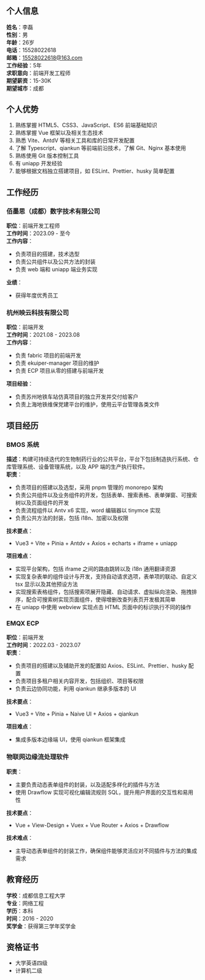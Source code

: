 #

## 个人信息

**姓名**：李磊  
**性别**：男  
**年龄**：26岁  
**电话**：15528022618  
**邮箱**：<15528022618@163.com>  
**工作经验**：5年  
**求职意向**：前端开发工程师  
**期望薪资**：15-30K  
**期望城市**：成都

## 个人优势

1. 熟练掌握 HTML5、CSS3、JavaScript、ES6 前端基础知识
2. 熟练掌握 Vue 框架以及相关生态技术
3. 熟悉 Vite、AntdV 等相关工具和库的日常开发配置
4. 了解 Typescript、qiankun 等前端前沿技术，了解 Git、Nginx 基本使用
5. 熟练使用 Git 版本控制工具
6. 有 uniapp 开发经验
7. 能够根据文档独立搭建项目，如 ESLint、Prettier、husky 简单配置

## 工作经历

### 佰墨思（成都）数字技术有限公司

**职位**：前端开发工程师  
**工作时间**：2023.09 - 至今  
**工作内容**：

- 负责项目的搭建，技术选型
- 负责公共组件以及公共方法的封装
- 负责 web 端和 uniapp 端业务实现

**业绩**：

- 获得年度优秀员工

### 杭州映云科技有限公司

**职位**：前端开发  
**工作时间**：2021.08 - 2023.08  
**工作内容**：

- 负责 fabric 项目的前端开发
- 负责 ekuiper-manager 项目的维护
- 负责 ECP 项目从零的搭建与前端开发

**项目经验**：

- 负责苏州地铁车站仿真项目的独立开发并交付给客户
- 负责上海地铁维保党建平台的维护，使用云平台管理各类文件

## 项目经历

### BMOS 系统

**描述**：构建可持续迭代的生物制药行业的公共平台，平台下包括制造执行系统、仓库管理系统、设备管理系统，以及 APP 端的生产执行软件。  
**职责**：

- 负责项目的搭建以及选型，采用 pnpm 管理的 monorepo 架构
- 负责公共组件以及业务组件的开发，包括表单、搜索表格、表单弹窗、可搜索树以及页面组件的开发
- 负责流程组件以 Antv x6 实现，word 编辑器以 tinymce 实现
- 负责公共方法的封装，包括 i18n、加密以及权限

**技术要点**：

- Vue3 + Vite + Pinia + Antdv + Axios + echarts + iframe + uniapp

**项目难点**：

- 实现平台架构，包括 iframe 之间的路由跳转以及 i18n 通用翻译资源
- 实现复杂表单的组件设计与开发，支持自动请求选项，表单项的联动、自定义 tsx 显示以及其他预设方法
- 实现搜索表格组件，包括搜索项展开隐藏、自动请求、虚拟纵向渲染、拖拽排序，配合可搜索树实现页面组件，使得增删改查列表页开发极其简单
- 在 uniapp 中使用 webview 实现点击 HTML 页面中的标识执行不同的操作

### EMQX ECP

**职位**：前端开发  
**工作时间**：2022.03 - 2023.07  
**职责**：

- 负责项目的搭建以及辅助开发的配置如 Axios、ESLint、Prettier、husky 配置
- 负责项目多租户相关内容开发，包括组织、项目等权限
- 负责云边协同功能，利用 qiankun 继承多版本的 UI

**技术要点**：

- Vue3 + Vite + Pinia + Naive UI + Axios + qiankun

**项目难点**：

- 集成多版本边缘端 UI，使用 qiankun 框架集成

### 物联网边缘流处理软件

**职责**：

- 主要负责动态表单组件的封装，以及适配多样化的插件与方法
- 使用 Drawflow 实现可视化编辑流规则 SQL，提升用户界面的交互性和易用性

**技术要点**：

- Vue + View-Design + Vuex + Vue Router + Axios + Drawflow

**技术难点**：

- 主导动态表单组件的封装工作，确保组件能够灵活应对不同插件与方法的集成需求

## 教育经历

**学校**：成都信息工程大学  
**专业**：网络工程  
**学历**：本科  
**时间**：2016 - 2020  
**奖学金**：获得第三学年奖学金

## 资格证书

- 大学英语四级
- 计算机二级
